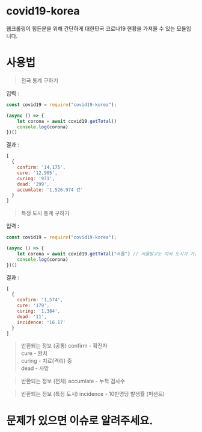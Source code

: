 # covid19-korea
웹크롤링이 힘든분을 위해 간단하게 대한민국 코로나19 현황을 가져올 수 있는 모듈입니다.


# 사용법
> 전국 통계 구하기

입력 : 
```js
const covid19 = require("covid19-korea");

(async () => {
    let corona = await covid19.getTotal()
    console.log(corona)
})()
```
결과 :
```js
[
  {
    confirm: '14,175',
    cure: '12,905',
    curing: '971',
    dead: '299',
    accumlate: '1,526,974 건'
  }
]
```

> 특정 도시 통계 구하기

입력 : 
```js
const covid19 = require("covid19-korea");

(async () => {
    let corona = await covid19.getTotal("서울") // 서울말고도 여러 도시가 가능합니다
    console.log(corona)
})()
```

결과 : 
```js
[
  {
    confirm: '1,574',
    cure: '179',
    curing: '1,384',
    dead: '11',
    incidence: '16.17'
  }
]
```

> 반환되는 정보 (공통)
confirm - 확진자     
cure - 완치   
curing - 치료(격리) 중    
dead - 사망    

> 반환되는 정보 (전체)
accumlate - 누적 검사수   

> 반환되는 정보 (특정 도시)
incidence - 10만명당 발생률 (퍼센트)   

# 문제가 있으면 이슈로 알려주세요.
